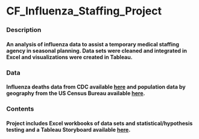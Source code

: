 # CF_Influenza_Staffing_Project
### Description
#### An analysis of influenza data to assist a temporary medical staffing agency in seasonal planning. Data sets were cleaned and integrated in Excel and visualizations were created in Tableau.
### Data
#### Influenza deaths data from CDC available [here](https://wonder.cdc.gov/ucd-icd10.html) and population data by geography from the US Census Bureau available [here](https://www.census.gov/).
### Contents
#### Project includes Excel workbooks of data sets and statistical/hypothesis testing and a Tableau Storyboard available [here](https://public.tableau.com/shared/HDSM4R5Z7?:display_count=n&:origin=viz_share_link).
